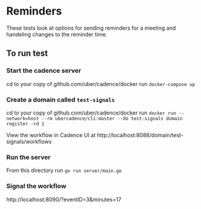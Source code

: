 # Reminders
These tests look at options for sending reminders for a meeting and handeling changes to the reminder time.


## To run test

### Start the cadence server
cd to your copy of github.com/uber/cadence/docker
run `docker-compose up`

### Create a domain called `test-signals`
cd to your copy of github.com/uber/cadence/docker
run `docker run --network=host --rm ubercadence/cli:master --do test-signals domain register -rd 1`

View the workflow in Cadence UI at http://localhost:8088/domain/test-signals/workflows

### Run the server
From this directory run `go run server/main.go`

### Signal the workflow
http://localhost:8090/?eventID=3&minutes=17
